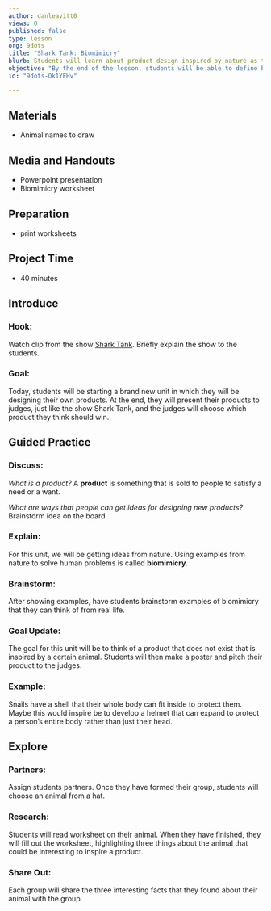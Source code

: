 ```yaml
---
author: danleavitt0
views: 0
published: false
type: lesson
org: 9dots
title: "Shark Tank: Biomimicry"
blurb: Students will learn about product design inspired by nature as they create a product for a Shark Tank style competition.
objective: "By the end of the lesson, students will be able to define biomimicry, explain what a product is, and analyze useful characteristics about their assigned animal."
id: "9dots-Ok1YEHv"

---
```


## Materials

- Animal names to draw

## Media and Handouts

- Powerpoint presentation
- Biomimicry worksheet

## Preparation

- print worksheets

## Project Time

- 40 minutes

## Introduce

### Hook:
Watch clip from the show [Shark Tank](https://www.youtube.com/watch?v=Va_YvHaewOc). Briefly explain the show to the students.

### Goal:
Today, students will be starting a brand new unit in which they will be designing their own products.  At the end, they will present their products to judges, just like the show Shark Tank, and the judges will choose which product they think should win.

## Guided Practice

### Discuss:
_What is a product?_
A **product** is something that is sold to people to satisfy a need or a want.

_What are ways that people can get ideas for designing new products?_ Brainstorm idea on the board.

### Explain:
For this unit, we will be getting ideas from nature.  Using examples from nature to solve human problems is called **biomimicry**.

### Brainstorm:
After showing examples, have students brainstorm examples of biomimicry that they can think of from real life.

### Goal Update:
The goal for this unit will be to think of a product that does not exist that is inspired by a certain animal.  Students will then make a poster and pitch their product to the judges.

### Example:
Snails have a shell that their whole body can fit inside to protect them.  Maybe this would inspire be to develop a helmet that can expand to protect a person’s entire body rather than just their head.

## Explore

### Partners:
Assign students partners. Once they have formed their group, students will choose an animal from a hat.

### Research:
Students will read worksheet on their animal. When they have finished, they will fill out the worksheet, highlighting three things about the animal that could be interesting to inspire a product.

### Share Out:
Each group will share the three interesting facts that they found about their animal with the group.
